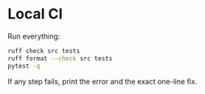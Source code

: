# Local CI

Run everything:
```bash
ruff check src tests
ruff format --check src tests
pytest -q
```
If any step fails, print the error and the exact one-line fix.

